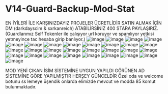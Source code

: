 # V14-Guard-Backup-Mod-Stat
EN İYİLERİ İLE KARŞINIZDAYIZ PROJELER ÜCRETLİDİR SATIN ALMAK İÇİN DM (darkdayscim & sxrkanreich) ATABİLİRSİNİZ 400 STARA PAYLAŞIRIZ.(Guardlarımız Self Tokenler ile çalışıyor url koruyor ve spamlıyor yetkisi yetmeyince tac hesaba girip banlıyor.)
![image](https://github.com/purpleorpurple/V14-Guard-Backup-Mod-Stat/assets/125148735/5fec343a-277d-47b2-9a61-16bf65545718)
![image](https://github.com/purpleorpurple/V14-Guard-Backup-Mod-Stat/assets/125148735/30c97bf5-2f47-49d9-b6b9-e223fdc17f17)
![image](https://github.com/purpleorpurple/V14-Guard-Backup-Mod-Stat/assets/125148735/9dc6431e-2932-48b2-bde9-0ec18d1a33ec)
![image](https://github.com/purpleorpurple/V14-Guard-Backup-Mod-Stat/assets/125148735/8e0d169e-8e7b-4a37-af1a-7c0d4837d19e)
![image](https://github.com/purpleorpurple/V14-Guard-Backup-Mod-Stat/assets/125148735/5c6c3ba0-b15b-45b7-be31-2989e2d2d102)
![image](https://github.com/purpleorpurple/V14-Guard-Backup-Mod-Stat/assets/125148735/0c0a584c-f0d6-4489-bf12-f1e4401d3a44)
![image](https://github.com/purpleorpurple/V14-Guard-Backup-Mod-Stat/assets/125148735/c405c12f-4a0e-4897-be61-4f6ba2cc3f93)
![image](https://github.com/purpleorpurple/V14-Guard-Backup-Mod-Stat/assets/125148735/048415d5-46d2-4563-a1c3-aa30c20a8650)
![image](https://github.com/purpleorpurple/V14-Guard-Backup-Mod-Stat/assets/125148735/05096157-23fa-42f3-bf35-4787e02a4f00)
![image](https://github.com/purpleorpurple/V14-Guard-Backup-Mod-Stat/assets/125148735/ccea000e-6f31-43e5-b72a-817d74f429d1)
![image](https://github.com/purpleorpurple/V14-Guard-Backup-Mod-Stat/assets/125148735/d115fed0-9030-427a-a9cb-387a017cf6e2)
![image](https://github.com/purpleorpurple/V14-Guard-Backup-Mod-Stat/assets/125148735/b5a69138-6e0f-4117-bc79-8af87ff8db34)
![image](https://github.com/purpleorpurple/V14-Guard-Backup-Mod-Stat/assets/125148735/162989b5-f2d4-4012-b95c-77cc97e817ad)
![image](https://github.com/purpleorpurple/V14-Guard-Backup-Mod-Stat/assets/125148735/606f8dd3-feac-4f7d-a86d-09755a605e76)
![image](https://github.com/purpleorpurple/V14-Guard-Backup-Mod-Stat/assets/125148735/ca733f51-d3d4-4ed3-9409-43b511e70e9e)
![image](https://github.com/purpleorpurple/V14-Guard-Backup-Mod-Stat/assets/125148735/a8992fda-2900-4ddf-8e3e-abe84486d5f1)
![image](https://github.com/purpleorpurple/V14-Guard-Backup-Mod-Stat/assets/125148735/7fd729c7-669f-41ec-a29d-3fad5379e45e)
![image](https://github.com/purpleorpurple/V14-Guard-Backup-Mod-Stat/assets/125148735/ca8b9205-aaf4-4474-815b-ff7fec041cbe)
![image](https://github.com/purpleorpurple/V14-Guard-Backup-Mod-Stat/assets/125148735/fb1c79ea-ca51-4fcc-af35-f39958afbdf1)
![image](https://github.com/purpleorpurple/V14-Guard-Backup-Mod-Stat/assets/125148735/80e2b951-d01c-4e68-87e7-f74efc18837e)
![image](https://github.com/purpleorpurple/V14-Guard-Backup-Mod-Stat/assets/125148735/16fe4473-8d55-41d3-bce5-666eba8b8901)
![image](https://github.com/purpleorpurple/V14-Guard-Backup-Mod-Stat/assets/125148735/4a8e1c84-dc63-4665-8e8e-8bb1c5b2a043)
![image](https://github.com/purpleorpurple/V14-Guard-Backup-Mod-Stat/assets/125148735/68abec38-8c2b-4423-bb7e-71301df390ef)
![image](https://github.com/purpleorpurple/V14-Guard-Backup-Mod-Stat/assets/125148735/352ef3ea-d16f-4b91-a089-1ca4b3478917)
![image](https://github.com/purpleorpurple/V14-Guard-Backup-Mod-Stat/assets/125148735/911e980a-a912-4c46-889e-78648b6a9209)
![image](https://github.com/purpleorpurple/V14-Guard-Backup-Mod-Stat/assets/125148735/16477aa0-7820-4ee7-bfbb-73716f5b098f)
![image](https://github.com/purpleorpurple/V14-Guard-Backup-Mod-Stat/assets/125148735/f860be32-7a4a-4a9d-83dd-e9126d3036da)
![image](https://github.com/purpleorpurple/V14-Guard-Backup-Mod-Stat/assets/125148735/fb2a546d-efce-4e34-95a6-fea05ab56340)
![image](https://github.com/purpleorpurple/V14-Guard-Backup-Mod-Stat/assets/125148735/7cc58d2b-4246-4ba7-b961-6ce474fa770d)

MOD YENİ ÇIKAN İSİM SİSTEMİNE UYGUN YAPILDI GÖRÜNEN AD SİSTEMİNE GÖRE YAPILMIŞTIR HERŞEY GÜNCELDİR 
Özel oda ve welcome botunu ss lemeye üşendik onlarda elimizde mevcut ve modda 85 komut bulunmaktadır.

